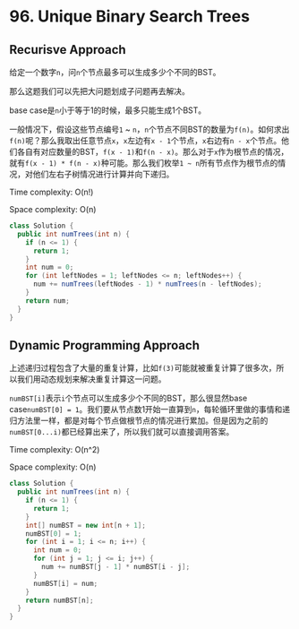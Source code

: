 # 96. Unique Binary Search Trees

## Recurisve Approach

给定一个数字`n`，问`n`个节点最多可以生成多少个不同的BST。

那么这题我们可以先把大问题划成子问题再去解决。

base case是`n`小于等于1的时候，最多只能生成1个BST。

一般情况下，假设这些节点编号`1` ~ `n`，`n`个节点不同BST的数量为`f(n)`。如何求出`f(n)`呢？那么我取出任意节点`x`，`x`左边有`x - 1`个节点，`x`右边有`n - x`个节点。他们各自有对应数量的BST，`f(x - 1)`和`f(n - x)`。那么对于`x`作为根节点的情况，就有`f(x - 1) * f(n - x)`种可能。那么我们枚举`1 ~ n`所有节点作为根节点的情况，对他们左右子树情况进行计算并向下递归。

Time complexity: O(n!)

Space complexity: O(n)

```java
class Solution {
  public int numTrees(int n) {
    if (n <= 1) {
      return 1;
    }
    int num = 0;
    for (int leftNodes = 1; leftNodes <= n; leftNodes++) {
      num += numTrees(leftNodes - 1) * numTrees(n - leftNodes);
    }
    return num;
  }
}
```

## Dynamic Programming Approach

上述递归过程包含了大量的重复计算，比如`f(3)`可能就被重复计算了很多次，所以我们用动态规划来解决重复计算这一问题。

`numBST[i]`表示`i`个节点可以生成多少个不同的BST，那么很显然base case`numBST[0] = 1`。我们要从节点数1开始一直算到`n`，每轮循环里做的事情和递归方法里一样，都是对每个节点做根节点的情况进行累加。但是因为之前的`numBST[0...i)`都已经算出来了，所以我们就可以直接调用答案。

Time complexity: O(n^2)

Space complexity: O(n)

```java
class Solution {
  public int numTrees(int n) {
    if (n <= 1) {
      return 1;
    }
    int[] numBST = new int[n + 1];
    numBST[0] = 1;
    for (int i = 1; i <= n; i++) {
      int num = 0;
      for (int j = 1; j <= i; j++) {
        num += numBST[j - 1] * numBST[i - j];
      }
      numBST[i] = num;
    }
    return numBST[n];
  }
}

```